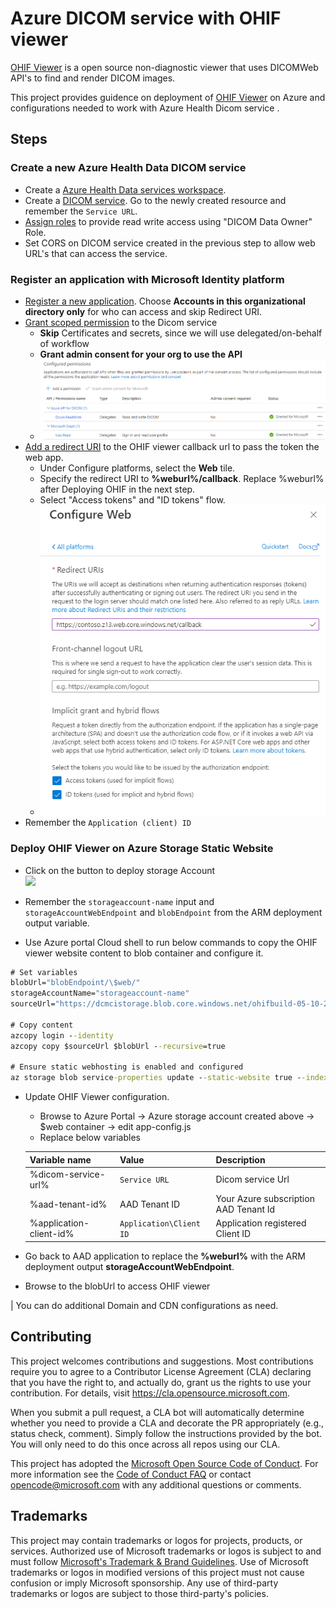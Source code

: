 # Azure DICOM service with OHIF viewer

[OHIF Viewer](https://ohif.org/) is a open source non-diagnostic viewer that uses DICOMWeb API's to find and render DICOM images.

This project provides guidence on deployment of [OHIF Viewer](https://ohif.org/) on Azure and configurations needed to work with Azure Health Dicom service .

## Steps
### Create a new Azure Health Data DICOM service
- Create a [Azure Health Data services workspace](https://docs.microsoft.com/en-us/azure/healthcare-apis/healthcare-apis-quickstart).
- Create a [DICOM service](https://docs.microsoft.com/en-us/azure/healthcare-apis/dicom/deploy-dicom-services-in-azure). Go to the newly created resource and remember the `Service URL`.
- [Assign roles](https://docs.microsoft.com/en-us/azure/healthcare-apis/configure-azure-rbac#assign-roles-for-the-dicom-service) to provide read write access using "DICOM Data Owner" Role.
- Set CORS on DICOM service created in the previous step to allow web URL's that can access the service.

### Register an application with Microsoft Identity platform
- [Register a new application](https://docs.microsoft.com/en-us/azure/active-directory/develop/quickstart-register-app#register-an-application). Choose <b>Accounts in this organizational directory only</b> for who can access and skip Redirect URI.
- [Grant scoped permission](https://docs.microsoft.com/en-us/azure/healthcare-apis/register-application) to the Dicom service
    - <b>Skip</b> Certificates and secrets, since we will use delegated/on-behalf of workflow
    - <b>Grant admin consent for your org to use the API</b>
    - ![API permissions view with Admin consent](docs/imgs/aad-api-permission.png)
- [Add a redirect URI](https://docs.microsoft.com/en-us/azure/active-directory/develop/quickstart-register-app#add-a-redirect-uri) to the OHIF viewer callback url to pass the token the web app.
    - Under Configure platforms, select the <b>Web</b> tile.
    - Specify the redirect URI to <b>%weburl%/callback</b>. Replace %weburl% after Deploying OHIF in the next step. 
    - Select "Access tokens" and "ID tokens" flow.
    - ![Auth Redirect setup](docs/imgs/aad-auth-redirect.png)
- Remember the `Application (client) ID`

### Deploy OHIF Viewer on Azure Storage Static Website 

- Click on the button to deploy storage Account </br> <a href="https://portal.azure.com/#create/Microsoft.Template/uri/https%3A%2F%2Fraw.githubusercontent.com%2Fmicrosoft%2Fdicom-ohif%2Fmain%2Ftemplates%2Fdeploy-ohif-azure.json" target="_blank"><img src="https://aka.ms/deploytoazurebutton"/></a>

- Remember the `storageaccount-name` input and `storageAccountWebEndpoint` and `blobEndpoint` from the ARM deployment output variable.

- Use Azure portal Cloud shell to run below commands to copy the OHIF viewer website content to blob container and configure it.

```cmd
# Set variables
blobUrl="blobEndpoint/\$web/"
storageAccountName="storageaccount-name"
sourceUrl="https://dcmcistorage.blob.core.windows.net/ohifbuild-05-10-2022/*"

# Copy content
azcopy login --identity
azcopy copy $sourceUrl $blobUrl --recursive=true

# Ensure static webhosting is enabled and configured
az storage blob service-properties update --static-website true --index-document "index.html" --404-document "index.html" --account-name $storageAccountName --auth-mode login
```
- Update OHIF Viewer configuration. 
    - Browse to Azure Portal -> Azure storage account created above -> $web container -> edit app-config.js
    - Replace below variables

    | Variable name | Value | Description |
    | ------------- | ----- | ----------- |
    | %dicom-service-url% | `Service URL` | Dicom service Url |
    | %aad-tenant-id% | AAD Tenant ID | Your Azure subscription AAD Tenant Id |
    | %application-client-id% | `Application\Client ID` | Application registered Client ID |
- Go back to AAD application to replace the <b>%weburl%</b> with the ARM deployment output <b>storageAccountWebEndpoint</b>.
- Browse to the blobUrl to access OHIF viewer


| You can do additional Domain and CDN configurations as need.

## Contributing

This project welcomes contributions and suggestions.  Most contributions require you to agree to a
Contributor License Agreement (CLA) declaring that you have the right to, and actually do, grant us
the rights to use your contribution. For details, visit https://cla.opensource.microsoft.com.

When you submit a pull request, a CLA bot will automatically determine whether you need to provide
a CLA and decorate the PR appropriately (e.g., status check, comment). Simply follow the instructions
provided by the bot. You will only need to do this once across all repos using our CLA.

This project has adopted the [Microsoft Open Source Code of Conduct](https://opensource.microsoft.com/codeofconduct/).
For more information see the [Code of Conduct FAQ](https://opensource.microsoft.com/codeofconduct/faq/) or
contact [opencode@microsoft.com](mailto:opencode@microsoft.com) with any additional questions or comments.

## Trademarks

This project may contain trademarks or logos for projects, products, or services. Authorized use of Microsoft 
trademarks or logos is subject to and must follow 
[Microsoft's Trademark & Brand Guidelines](https://www.microsoft.com/en-us/legal/intellectualproperty/trademarks/usage/general).
Use of Microsoft trademarks or logos in modified versions of this project must not cause confusion or imply Microsoft sponsorship.
Any use of third-party trademarks or logos are subject to those third-party's policies.
